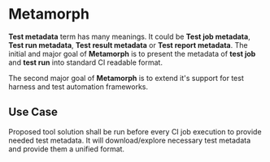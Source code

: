 # Metamorph
**Test metadata** term has many meanings. It could be **Test job metadata**, **Test run metadata**, **Test result metadata** or **Test report metadata**. The initial and major goal of **Metamorph** is to present the metadata of **test job** and **test run** into standard CI readable format.

The second major goal of **Metamorph** is to extend it's support for test harness and test automation frameworks.

## Use Case
Proposed tool solution shall be run before every CI job execution to provide needed test metadata. It will download/explore necessary test metadata and provide them a unified format.
